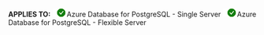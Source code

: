 <Token>**APPLIES TO:** ![yes-single-server](../media/applies-to/yes.png)Azure Database for PostgreSQL - Single Server ![yes-flexible-server](../media/applies-to/yes.png)Azure Database for PostgreSQL - Flexible Server </Token>
